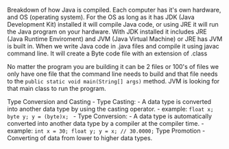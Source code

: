 Breakdown of how Java is compiled. Each computer has it's own hardware, and OS (operating system). For the OS as long as it has JDK (Java Development Kit) installed it will compile Java code, or using JRE it will run the Java program on your hardware. With JDK installed it includes JRE (Java Runtime Enviroment) and JVM (Java Virtual Machine) or JRE has JVM is built in. When we write Java code in .java files and compile it using javac command line. It will create a Byte code file with an extension of .class

No matter the program you are building it can be 2 files or 100's of files we only have one file that the command line needs to build and that file needs to the `public static void main(String[] args)` method. JVM is looking for that main class to run the program.

Type Conversion and Casting
    - Type Casting:
        - A data type is converted into another data type by using the casting operator.
            - example:
            ```
            float x;
            byte y;
            y = (byte)x; 
            ```
    - Type Conversion:
        - A data type is automatically converted into another data type by a compiler at the compiler time.
            - example:
            ```
            int x = 30;
            float y;
            y = x; // 30.0000;
            ```
Type Promotion
    - Converting of data from lower to higher data types.